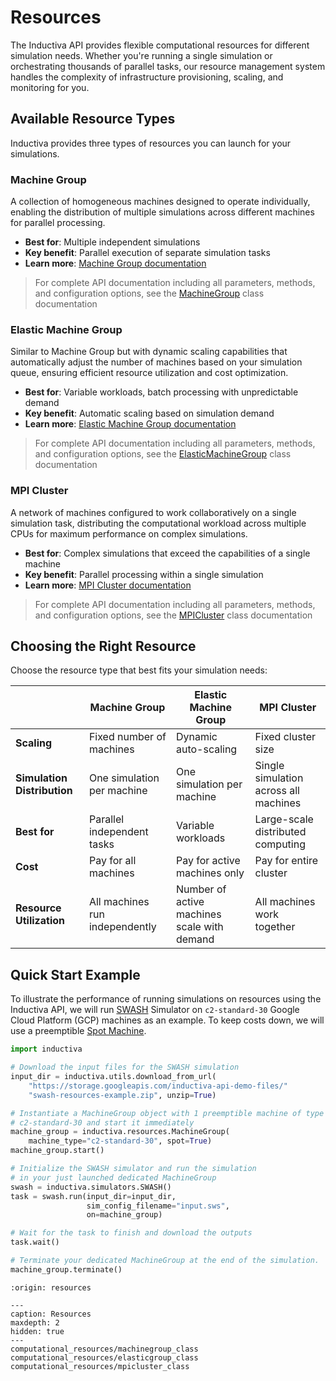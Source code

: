 # Resources

The Inductiva API provides flexible computational resources for different simulation needs. Whether you're running a single simulation or orchestrating thousands of parallel tasks, our resource management system handles the complexity of infrastructure provisioning, scaling, and monitoring for you.

## Available Resource Types

Inductiva provides three types of resources you can launch for your simulations.

### Machine Group
A collection of homogeneous machines designed to operate individually,
enabling the distribution of multiple simulations across different machines for
parallel processing.

- **Best for**: Multiple independent simulations
- **Key benefit**: Parallel execution of separate simulation tasks
- **Learn more**: [Machine Group documentation](computational_resources/machinegroup_class.md)


> For complete API documentation including all parameters, methods, and configuration options, see the [MachineGroup](https://inductiva.ai/guides/api-functions/api/inductiva.resources#inductiva.resources.machine_groups.MachineGroup) class documentation

### Elastic Machine Group
Similar to Machine Group but with dynamic scaling capabilities that automatically adjust the number of machines based on your simulation queue, ensuring efficient resource utilization and cost optimization.

- **Best for**: Variable workloads, batch processing with unpredictable demand
- **Key benefit**: Automatic scaling based on simulation demand
- **Learn more**: [Elastic Machine Group documentation](computational_resources/elasticgroup_class.md)


> For complete API documentation including all parameters, methods, and configuration options, see the [ElasticMachineGroup](https://inductiva.ai/guides/api-functions/api/inductiva.resources#inductiva.resources.machine_groups.ElasticMachineGroup) class documentation

### MPI Cluster
A network of machines configured to work collaboratively on a single simulation task, distributing the computational workload across multiple CPUs for maximum performance on complex simulations.

- **Best for**: Complex simulations that exceed the capabilities of a single machine
- **Key benefit**: Parallel processing within a single simulation
- **Learn more**: [MPI Cluster documentation](computational_resources/mpicluster_class.md)

> For complete API documentation including all parameters, methods, and configuration options, see the [MPICluster](https://inductiva.ai/guides/api-functions/api/inductiva.resources#inductiva.resources.machine_groups.MPICluster) class documentation

## Choosing the Right Resource

Choose the resource type that best fits your simulation needs:

| | Machine Group | Elastic Machine Group | MPI Cluster |
|---------|---------------|----------------------|-------------|
| **Scaling** | Fixed number of machines | Dynamic auto-scaling | Fixed cluster size |
| **Simulation Distribution** | One simulation per machine | One simulation per machine | Single simulation across all machines |
| **Best for** | Parallel independent tasks | Variable workloads | Large-scale distributed computing |
| **Cost** | Pay for all machines | Pay for active machines only | Pay for entire cluster |
| **Resource Utilization** | All machines run independently | Number of active machines scale with demand | All machines work together |

## Quick Start Example

To illustrate the performance of running simulations on resources using
the Inductiva API, we will run [SWASH](https://inductiva.ai/guides/swash) Simulator on
`c2-standard-30` Google Cloud Platform (GCP) machines as an example. To keep costs down, we will use a preemptible [Spot Machine](spot-machines.md).

```python
import inductiva

# Download the input files for the SWASH simulation
input_dir = inductiva.utils.download_from_url(
    "https://storage.googleapis.com/inductiva-api-demo-files/"
    "swash-resources-example.zip", unzip=True)

# Instantiate a MachineGroup object with 1 preemptible machine of type
# c2-standard-30 and start it immediately
machine_group = inductiva.resources.MachineGroup(
    machine_type="c2-standard-30", spot=True)
machine_group.start()

# Initialize the SWASH simulator and run the simulation
# in your just launched dedicated MachineGroup
swash = inductiva.simulators.SWASH()
task = swash.run(input_dir=input_dir,
                 sim_config_filename="input.sws",
                 on=machine_group)

# Wait for the task to finish and download the outputs
task.wait()

# Terminate your dedicated MachineGroup at the end of the simulation.
machine_group.terminate()
```

```{banner_small}
:origin: resources
```

```{toctree}
---
caption: Resources
maxdepth: 2
hidden: true
---
computational_resources/machinegroup_class
computational_resources/elasticgroup_class
computational_resources/mpicluster_class
```